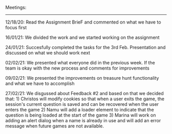 Meetings:
__________

12/18/20: Read the Assignment BrieF and commented on what we have to focus first 

16/01/21: We divided the work and we started working on the assignment

24/01/21: Succesfully completed the tasks for the 3rd Feb. 
          Presentation and discussed on what we should work next

02/02/21: We presented what everyone did in the previous week.
          If the team is okay with the new process and comments for improvements

09/02/21: We presented the improvements on treasure hunt functionality 
          and what we have to accomplish
          
27/02/21: We disgussed about Feedback #2 and based on that we decided that: 
          1) Christos will modify cookies so that when a user exits the game, the session's current question is saved
             and can be recovered when the user enters the game 
          2) Namu will add a loader element to indicate that the question is being loaded at the start of the game
          3) Marina will work on adding an alert dialog when a name is already in use and 
             will add an error message when future games are not available. 
          

